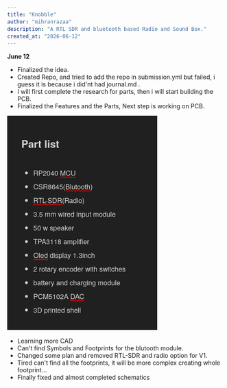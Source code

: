 ```yaml
---
title: "Knobble"
author: "mihranrazaa"
description: "A RTL SDR and bluetooth based Radio and Sound Box."
created_at: "2026-06-12"
---
```



**June 12**

- Finalized the idea.
- Created Repo, and tried to add the repo in submission.yml but failed, i guess it is because i did'nt had journal.md .
- I will first complete the research for parts, then i will start building the PCB. 
- Finalized the Features and the Parts, Next step is working on PCB.

![Screenshot](Assets/parts.png)

- Learning more CAD
- Can't find Symbols and Footprints for the blutooth module.
- Changed some plan and removed RTL-SDR and radio option for V1.
- Tired can't find all the footprints, it will be more complex creating whole footprint...
- Finally fixed and almost completed schematics